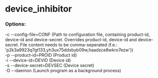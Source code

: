 # device_inhibitor
### Options:
-c --config-file=CONF (Path to configuration file, containing product-id, device-id and device-secret. Overrides product-id, device-id and device-secret. File content needs to be comma-seperated (f.e.: 'p2k3a9923q7gt133,yh3ux75ddxbyb09w,haadzce8wkro7ezw'))  
-p --product-id=PROID (Product id)  
-i --device-id=DEVID (Device id)  
-s --device-secret=DEVSEC (Device secret)  
-D --daemon (Launch program as a background process)
